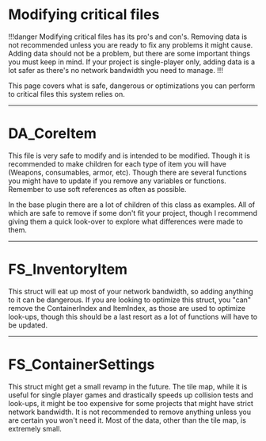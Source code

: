 # Modifying critical files

!!!danger
Modifying critical files has its pro's and con's. Removing data is not recommended unless you are ready to fix any problems it might cause. Adding data should not be a problem, but there are some important things you must keep in mind.
If your project is single-player only, adding data is a lot safer as there's no network bandwidth you need to manage.
!!!

This page covers what is safe, dangerous or optimizations you can perform to critical files this system relies on.

---
# DA_CoreItem
This file is very safe to modify and is intended to be modified. Though it is recommended to make children for each type of item you will have (Weapons, consumables, armor, etc). Though there are several functions you might have to update if you remove any variables or functions.
Remember to use soft references as often as possible.

In the base plugin there are a lot of children of this class as examples. All of which are safe to remove if some don't fit your project, though I recommend giving them a quick look-over to explore what differences were made to them.

---
# FS_InventoryItem
This struct will eat up most of your network bandwidth, so adding anything to it can be dangerous.
If you are looking to optimize this struct, you "can" remove the ContainerIndex and ItemIndex, as those are used to optimize look-ups, though this should be a last resort as a lot of functions will have to be updated.

---
# FS_ContainerSettings
This struct might get a small revamp in the future. The tile map, while it is useful for single player games and drastically speeds up collision tests and look-ups, it might be too expensive for some projects that might have strict network bandwidth.
It is not recommended to remove anything unless you are certain you won't need it. Most of the data, other than the tile map, is extremely small.